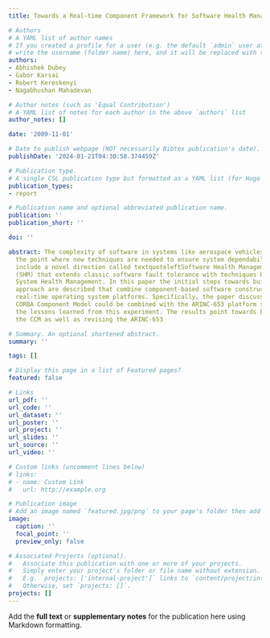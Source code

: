 ```yaml
---
title: Towards a Real-time Component Framework for Software Health Management

# Authors
# A YAML list of author names
# If you created a profile for a user (e.g. the default `admin` user at `content/authors/admin/`), 
# write the username (folder name) here, and it will be replaced with their full name and linked to their profile.
authors:
- Abhishek Dubey
- Gabor Karsai
- Robert Kereskenyi
- Nagabhushan Mahadevan

# Author notes (such as 'Equal Contribution')
# A YAML list of notes for each author in the above `authors` list
author_notes: []

date: '2009-11-01'

# Date to publish webpage (NOT necessarily Bibtex publication's date).
publishDate: '2024-01-21T04:30:58.374459Z'

# Publication type.
# A single CSL publication type but formatted as a YAML list (for Hugo requirements).
publication_types:
- report

# Publication name and optional abbreviated publication name.
publication: ''
publication_short: ''

doi: ''

abstract: The complexity of software in systems like aerospace vehicles has reached
  the point where new techniques are needed to ensure system dependability. Such techniques
  include a novel direction called textquoteleftSoftware Health Managementtextquoteright
  (SHM) that extends classic software fault tolerance with techniques borrowed from
  System Health Management. In this paper the initial steps towards building a SHM
  approach are described that combine component-based software construction with hard
  real-time operating system platforms. Specifically, the paper discusses how the
  CORBA Component Model could be combined with the ARINC-653 platform services and
  the lessons learned from this experiment. The results point towards both extending
  the CCM as well as revising the ARINC-653

# Summary. An optional shortened abstract.
summary: ''

tags: []

# Display this page in a list of Featured pages?
featured: false

# Links
url_pdf: ''
url_code: ''
url_dataset: ''
url_poster: ''
url_project: ''
url_slides: ''
url_source: ''
url_video: ''

# Custom links (uncomment lines below)
# links:
# - name: Custom Link
#   url: http://example.org

# Publication image
# Add an image named `featured.jpg/png` to your page's folder then add a caption below.
image:
  caption: ''
  focal_point: ''
  preview_only: false

# Associated Projects (optional).
#   Associate this publication with one or more of your projects.
#   Simply enter your project's folder or file name without extension.
#   E.g. `projects: ['internal-project']` links to `content/project/internal-project/index.md`.
#   Otherwise, set `projects: []`.
projects: []
---
```


Add the **full text** or **supplementary notes** for the publication here using Markdown formatting.
